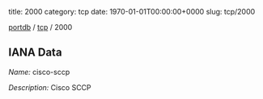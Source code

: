 title: 2000
category: tcp
date: 1970-01-01T00:00:00+0000
slug: tcp/2000

[portdb](/) / [tcp](/category/tcp.html) / 2000


## IANA Data

_Name:_ cisco-sccp

_Description:_ Cisco SCCP

